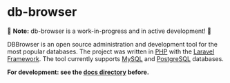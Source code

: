 # db-browser

🚧 **Note:** db-browser is a work-in-progress and in active development! 🚧

DBBrowser is an open source administration and development tool for the most popular databases. The project was written in [PHP](http://www.php.net/) with the [Laravel Framework](https://laravel.com/). The tool currently supports [MySQL](https://www.mysql.com/) and [PostgreSQL](https://www.postgresql.org/) databases.

**For development: see the [docs directory](https://github.com/xdanif/db-browser/tree/master/docs) before.**
